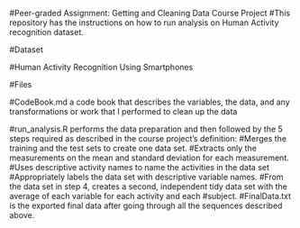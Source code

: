 #Peer-graded Assignment: Getting and Cleaning Data Course Project
#This repository has the instructions on how to run analysis on Human Activity recognition dataset.

#Dataset

#Human Activity Recognition Using Smartphones

#Files

#CodeBook.md   a code book that describes the variables, the data, and any transformations or work that I performed to clean up the data

#run_analysis.R performs the data preparation and then followed by the 5 steps required as described in the course project’s definition:
#Merges the training and the test sets to create one data set.
#Extracts only the measurements on the mean and standard deviation for each measurement.
#Uses descriptive activity names to name the activities in the data set
#Appropriately labels the data set with descriptive variable names.
#From the data set in step 4, creates a second, independent tidy data set with the average of each variable for each activity and each #subject.
#FinalData.txt is the exported final data after going through all the sequences described above.
